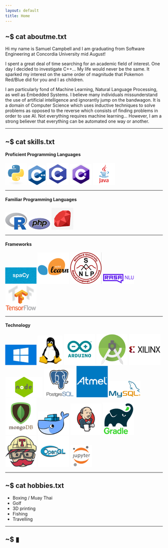 ```yaml
---
layout: default
title: Home
---
```


## **~$ cat aboutme.txt**

Hi my name is Samuel Campbell and I am graduating from Software Engineering at Concordia University mid August! 

I spent a great deal of time searching for an academic field of interest. One day I decided to investigate C++... My life would never be the same. It sparked my interest on the same order of magnitude that Pokemon Red/Blue did for you and I as children.

I am particularly fond of Machine Learning, Natural Language Processing, as well as Embedded Systems. I believe many individuals missunderstand the use of artificial intelligence and ignorantly jump on the bandwagon. It is a domain of Computer Science which uses inductive techniques to solve problems as opposed to the reverse which consists of finding problems in order to use AI. Not everything requires machine learning... However, I am a strong believer that everything can be automated one way or another.

---

## **~$ cat skills.txt**


#### **Proficient Programming Languages**  
<div class="container content">
    <div class="skill-content">
        <img src="/assets/img/python.png" width="70px">
        <img src="/assets/img/c++.png" width="55px">
        <img src="/assets/img/c.png" width="70px">
        <img src="/assets/img/c-sharp.png" width="70px">
        <img src="/assets/img/java.png" width="70px">
    </div>
</div>

---

#### **Familiar Programming Languages**
<div class="container content">
    <div class="skill-content">
        <img src="/assets/img/R.png" width="70px">
        <img src="/assets/img/php.png" width="70px">
        <img src="/assets/img/ruby.png" width="70px">
    </div>
</div>

---

#### **Frameworks**  
<div class="container content">
    <div class="skill-content">
        <img src="/assets/img/spacy.jpg" width="100px">
        <img src="/assets/img/sklearn.png" width="100px">
        <img src="/assets/img/corenlp.png" width="100px">
        <img src="/assets/img/rasa.png" width="100px">
        <img src="/assets/img/tensorflow.png" width="100px">
    </div>
</div>

---

#### **Technology**  
<div class="container content">
    <div class="skill-content">
        <img src="/assets/img/windows.jpg" width="100px">
        <img src="/assets/img/linux.png" width="80px">
        <img src="/assets/img/arduino.png" width="100px">
        <img src="/assets/img/android-studio.png" width="100px">
        <img src="/assets/img/xilinx.jpg" width="100px">
        <img src="/assets/img/node.png" width="120px">
        <img src="/assets/img/postgresql.png" width="100px">
        <img src="/assets/img/atmel.png" width="100px">
        <img src="/assets/img/mysql.png" width="100px">
        <img src="/assets/img/mongodb.png" width="100px">
        <img src="/assets/img/docker.png" width="100px">
        <img src="/assets/img/jenkins.png" width="100px">
        <img src="/assets/img/graddle.png" width="100px">
        <img src="/assets/img/travis.png" width="100px">
        <img src="/assets/img/opengl.png" width="100px">
        <img src="/assets/img/jupyter.png" width="70px">
    </div>
</div>

---

## **~$ cat hobbies.txt**

* Boxing / Muay Thai
* Golf
* 3D printing
* Fishing
* Travelling

---

## **~$ ▮**
